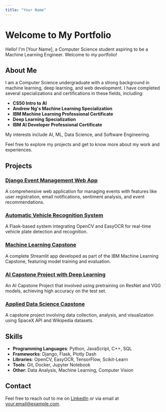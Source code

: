 ```yaml
---
title: "Your Name"
---
```

# Welcome to My Portfolio

Hello! I'm [Your Name], a Computer Science student aspiring to be a Machine Learning Engineer. Welcome to my portfolio!

## About Me

I am a Computer Science undergraduate with a strong background in machine learning, deep learning, and web development. I have completed several specializations and certifications in these fields, including:

- **CS50 Intro to AI**
- **Andrew Ng's Machine Learning Specialization**
- **IBM Machine Learning Professional Certificate**
- **Deep Learning Specialization**
- **IBM AI Developer Professional Certificate**

My interests include AI, ML, Data Science, and Software Engineering.

Feel free to explore my projects and get to know more about my work and experiences.

## Projects

### [Django Event Management Web App](https://github.com/yourusername/django-event-management)
A comprehensive web application for managing events with features like user registration, email notifications, sentiment analysis, and event recommendations.

### [Automatic Vehicle Recognition System](https://github.com/yourusername/vehicle-recognition)
A Flask-based system integrating OpenCV and EasyOCR for real-time vehicle plate detection and recognition.

### [Machine Learning Capstone](https://github.com/yourusername/machine-learning-capstone)
A complete Streamlit app developed as part of the IBM Machine Learning Capstone, featuring model training and evaluation.

### [AI Capstone Project with Deep Learning](https://github.com/yourusername/ai-capstone-deep-learning)
An AI Capstone Project that involved using pretraining on ResNet and VGG models, achieving high accuracy on the test set.

### [Applied Data Science Capstone](https://github.com/yourusername/applied-data-science-capstone)
A capstone project involving data collection, analysis, and visualization using SpaceX API and Wikipedia datasets.

## Skills

- **Programming Languages**: Python, JavaScript, C++, SQL
- **Frameworks**: Django, Flask, Plotly Dash
- **Libraries**: OpenCV, EasyOCR, TensorFlow, Scikit-Learn
- **Tools**: Git, Docker, Jupyter Notebook
- **Other**: Data Analysis, Machine Learning, Computer Vision

## Contact

Feel free to reach out to me on [LinkedIn](https://www.linkedin.com/in/yourprofile) or via email at your.email@example.com.
